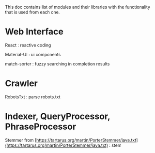 This doc contains list of modules and their libraries with the functionality that is used from each one.

# Web Interface
React : reactive coding

Material-UI : ui components

match-sorter : fuzzy searching in completion results

# Crawler
RobotsTxt : parse robots.txt

# Indexer, QueryProcessor, PhraseProcessor
Stemmer from [https://tartarus.org/martin/PorterStemmer/java.txt](https://tartarus.org/martin/PorterStemmer/java.txt) : stem
